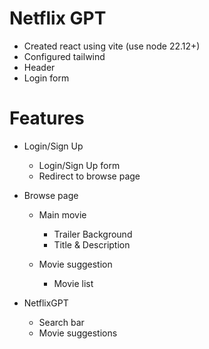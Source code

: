 # Netflix GPT

- Created react using vite (use node 22.12+)
- Configured tailwind
- Header
- Login form

# Features

-  Login/Sign Up
    - Login/Sign Up form
    - Redirect to browse page

- Browse page
    - Main movie
        - Trailer Background
        - Title & Description

    - Movie suggestion
        - Movie list

- NetflixGPT
    - Search bar
    - Movie suggestions